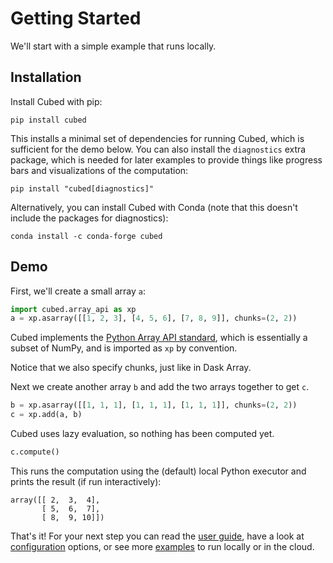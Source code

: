 # Getting Started

We'll start with a simple example that runs locally.

## Installation

Install Cubed with pip:

```shell
pip install cubed
```

This installs a minimal set of dependencies for running Cubed, which is sufficient for the demo below. You can also install the `diagnostics` extra package, which is needed for later examples to provide things like progress bars and visualizations of the computation:

```shell
pip install "cubed[diagnostics]"
```

Alternatively, you can install Cubed with Conda (note that this doesn't include the packages for diagnostics):

```shell
conda install -c conda-forge cubed
```

## Demo

First, we'll create a small array `a`:

```python
import cubed.array_api as xp
a = xp.asarray([[1, 2, 3], [4, 5, 6], [7, 8, 9]], chunks=(2, 2))
```

Cubed implements the [Python Array API standard](https://data-apis.org/array-api/latest/), which is essentially a subset of NumPy, and is imported as `xp` by convention.

Notice that we also specify chunks, just like in Dask Array.

Next we create another array `b` and add the two arrays together to get `c`.

```python
b = xp.asarray([[1, 1, 1], [1, 1, 1], [1, 1, 1]], chunks=(2, 2))
c = xp.add(a, b)
```

Cubed uses lazy evaluation, so nothing has been computed yet.

```python
c.compute()
```

This runs the computation using the (default) local Python executor and prints the result (if run interactively):

```
array([[ 2,  3,  4],
       [ 5,  6,  7],
       [ 8,  9, 10]])
```

That's it! For your next step you can read the [user guide](user-guide/index.md), have a look at [configuration](configuration.md) options, or see more [examples](https://github.com/cubed-dev/cubed/blob/main/examples/README.md) to run locally or in the cloud.
